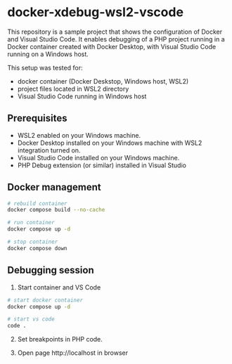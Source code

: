 # docker-xdebug-wsl2-vscode

This repository is a sample project that shows the configuration of Docker and Visual Studio Code. 
It enables debugging of a PHP project running in a Docker container created with Docker Desktop, 
with Visual Studio Code running on a Windows host.

This setup was tested for:

- docker container (Docker Deskstop, Windows host, WSL2)
- project files located in WSL2 directory
- Visual Studio Code running in Windows host

## Prerequisites

- WSL2 enabled on your Windows machine.
- Docker Desktop installed on your Windows machine with WSL2 integration turned on.
- Visual Studio Code installed on your Windows machine.
- PHP Debug extension (or similar) installed in Visual Studio

## Docker management

```sh
# rebuild container
docker compose build --no-cache

# run container
docker compose up -d

# stop container
docker compose down
```

## Debugging session

1. Start container and VS Code

```sh
# start docker container
docker compose up -d

# start vs code
code .
```

2. Set breakpoints in PHP code.

3. Open page http://localhost in browser

